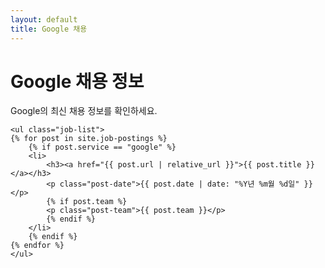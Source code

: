 ```yaml
---
layout: default
title: Google 채용
---
```


<div class="company-section">
    <h1>Google 채용 정보</h1>
    <p>Google의 최신 채용 정보를 확인하세요.</p>

    <ul class="job-list">
    {% for post in site.job-postings %}
        {% if post.service == "google" %}
        <li>
            <h3><a href="{{ post.url | relative_url }}">{{ post.title }}</a></h3>
            <p class="post-date">{{ post.date | date: "%Y년 %m월 %d일" }}</p>
            {% if post.team %}
            <p class="post-team">{{ post.team }}</p>
            {% endif %}
        </li>
        {% endif %}
    {% endfor %}
    </ul>
</div> 